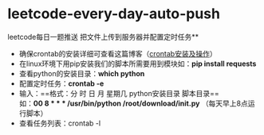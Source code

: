 # leetcode-every-day-auto-push
leetcode每日一题推送
把文件上传到服务器并配置定时任务**

 - 确保crontab的安装详细可查看这篇博客（[crontab安装及操作](https://blog.csdn.net/hukai0q/article/details/83380951)）
 - 在linux环境下用pip安装我们的脚本所需要用到模块如：**pip install requests**
 - 查看python的安装目录：**which python**
 - 配置定时任务：**crontab -e**
 - 输入：==格式：分 时 日 月 星期几 python安装目录 脚本目录==
             &nbsp;&nbsp;&nbsp;&nbsp;&nbsp;&nbsp;&nbsp;&nbsp;&nbsp;&nbsp;&nbsp;&nbsp;&nbsp;&nbsp;&nbsp;&nbsp;&nbsp;&nbsp;&nbsp;
   如：**00  8 * * * /usr/bin/python /root/download/init.py** （每天早上8点运行脚本）
 - 查看任务列表：crontab -l
